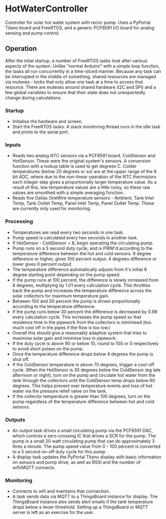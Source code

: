 # HotWaterController
 Controller for solar hot water system with recirc pump.
 Uses a PyPortal Titano board and FreeRTOS, and a generic PCF8591 I/O board for analog sensing and pump control.
 
## Operation
After the intial startup, a number of FreeRTOS tasks look after various aspects of the system. Unlike "normal Arduino" with a simple loop function, the tasks all run concurrently in a time-sliced manner.
Because any task can be interrupted in the middle of something, shared resources are managed via mutexes - locks that only allow one task at a time to access that resource. There are mutexes around shared hardware (I2C and SPI) and a few global variables to ensure that their state does not unexpectedly change during calculations.

### Startup
 - Initialise the hardware and screen.
 - Start the FreeRTOS tasks. A stack monitoring thread runs in the idle task and prints to the serial port.

### Inputs
 - Reads two analog NTC sensors via a PCF8591 board, ColdSensor and HotSensor. These were the original system's sensors. A conversion function with a lookup table is used to get degrees C. Colder temperatures (below 20 degrees or so) are at the upper range of the 8 bit ADC, where due to the non-linear operation of the NTC thermistors each integer step gives a proportionally larger temperature value. As a result of this, low temperature values are a little noisy, so these raw values are smoothed with a simple averaging function.
 - Reads five Dallas OneWire temperature sensors - Ambient, Tank Inlet Temp, Tank Outlet Temp, Panel Inlet Temp, Panel Outlet Temp. These are currently only used for monitoring.
 
### Processing
 - Temperatures are read every two seconds in one task.
 - Pump speed is calculated every two seconds in another task.
 - If HotSensor - ColdSensor > 8, begin operating the circulating pump.
 - Pump runs on a 5 second duty cycle, and is PWM'd according to the temperature difference between the hot and cold sensors. 8 degree difference or higher, gives 100 percent output. 4 degrees difference or lower gives 0 percent output.
 - The temperature difference automatically adjusts from it's initial 8 degree starting point depending on the pump speed.
 - If the pump runs at 100 percent, the difference is slowly increased from 8 degrees, multiplying by 1.01 every calculation cycle. This throttles back the pump and increases the temperature difference across the solar collectors for maximum temperature gain.
 - Between 100 and 30 percent the pump is driven proportionally according to the temperature difference.
 - If the pump runs below 30 percent the difference is decreased by 0.98 every calculation cycle. This increases the pump speed so that residence time in the pipework from the collectors is minimised (too much cool off in the pipes if the flow is too low.)
 - Overall this should give a reasonably adaptive system that tries to maximise solar gain and minimise loss in pipework.
 - If the duty cycle is above 90 or below 10, round to 100 or 0 respectively to avoid short pulses on the pump.
 - Once the temperature difference drops below 4 degrees the pump is shut off.
 - If the ColdSensor temperature is above 70 degrees, trigger a cool-off cycle. When the HotSensor is 30 degrees below the ColdSensor (eg late afternoon or night), turn on the pump and circulate hot water from the tank through the collectors until the ColdSensor temp drops below 60 degrees. This helps prevent over temperature events and loss of hot water via the pressure relief valve on the tank.
 - If the collector temperature is greater than 100 degrees, turn on the pump regardless of the temperature difference between hot and cold sensors.
 
 
### Outputs
 - An output task drives a small circulating pump via the PCF8591 DAC, which controls a zero-crossing IC that drives a SCR for the pump. The pump is a small 20 watt circulating pump that can do approximately 3 litres a minute. The pump speed value from 0 - 100 percent is converted to a 5 second on-off duty cycle for this pump.
 - A display task updates the PyPortal Titano display with basic information on sensors and pump drive, as well as RSSI and the number of wifi/MQTT connects.
 
### Monitoring
 - Connects to wifi and maintains that connection.
 - A task sends data via MQTT to a ThingsBoard instance for display. The ThingsBoard instance also sends alert emails if the tank temperature drops below a lwoer threshold. Setting up a ThingsBoard or MQTT server is left as an exercise for the user.
